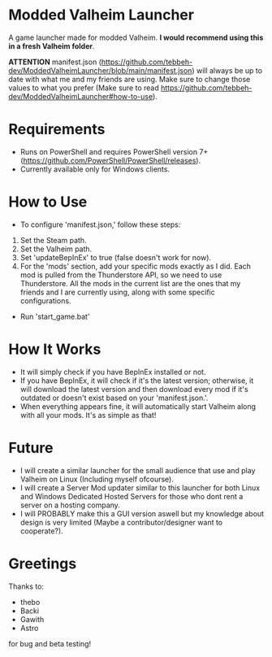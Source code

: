 # Modded Valheim Launcher
A game launcher made for modded Valheim. **I would recommend using this in a fresh Valheim folder**.

**ATTENTION**
manifest.json (https://github.com/tebbeh-dev/ModdedValheimLauncher/blob/main/manifest.json) will always be up to date with what me and my friends are using. Make sure to change those values to what you prefer (Make sure to read https://github.com/tebbeh-dev/ModdedValheimLauncher#how-to-use).

# Requirements
- Runs on PowerShell and requires PowerShell version 7+ (https://github.com/PowerShell/PowerShell/releases).
- Currently available only for Windows clients.

# How to Use
- To configure 'manifest.json,' follow these steps:

1. Set the Steam path.
2. Set the Valheim path.
3. Set 'updateBepInEx' to true (false doesn't work for now).
4. For the 'mods' section, add your specific mods exactly as I did. Each mod is pulled from the Thunderstore API, so we need to use Thunderstore. All the mods in the current list are the ones that my friends and I are currently using, along with some specific configurations.

- Run 'start_game.bat'

# How It Works
- It will simply check if you have BepInEx installed or not.
- If you have BepInEx, it will check if it's the latest version; otherwise, it will download the latest version and then download every mod if it's outdated or doesn't exist based on your 'manifest.json.'.
- When everything appears fine, it will automatically start Valheim along with all your mods. It's as simple as that!

# Future
- I will create a similar launcher for the small audience that use and play Valheim on Linux (Including myself ofcourse).
- I will create a Server Mod updater similar to this launcher for both Linux and Windows Dedicated Hosted Servers for those who dont rent a server on a hosting company.
- I will PROBABLY make this a GUI version aswell but my knowledge about design is very limited (Maybe a contributor/designer want to cooperate?).

# Greetings
Thanks to:
- thebo
- Backi
- Gawith
- Astro

for bug and beta testing!
